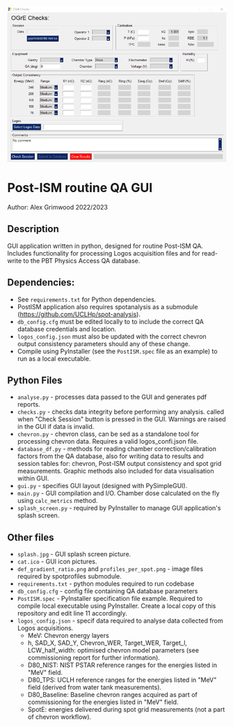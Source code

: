 ![Alt text](OGrE.png?raw=true "Title")

# Post-ISM routine QA GUI  
Author: Alex Grimwood 2022/2023

## Description
GUI application written in python, designed for routine Post-ISM QA. Includes functionality for processing Logos acquisition files and for read-write to the PBT Physics Access QA database.

## Dependencies:
* See `requirements.txt` for Python dependencies.  
* PostISM application also requires spotanalysis as a submodule (https://github.com/UCLHp/spot-analysis).  
* `db_config.cfg` must be edited locally to to include the correct QA database credentials and location.  
* `logos_config.json` must also be updated with the correct chevron output consistency parameters should any of these change.  
* Compile using PyInstaller (see the `PostISM.spec` file as an example) to run as a local executable.

## Python Files
* `analyse.py` - processes data passed to the GUI and generates pdf reports.
* `checks.py` - checks data integrity before performing any analysis. called when "Check Session" button is pressed in the GUI. Warnings are raised in the GUI if data is invalid.
* `chevron.py` - chevron class, can be sed as a standalone tool for processing chevron data. Requires a valid logos_confi.json file.
* `database_df.py` - methods for reading chamber correction/calibration factors from the QA database, also for writing data to results and session tables for: chevron, Post-ISM output consistency and spot grid measurements. Graphic methods also included for data visualisation within GUI.  
* `gui.py` - specifies GUI layout (designed with PySimpleGUI).
* `main.py` - GUI compilation and I/O. Chamber dose calculated on the fly using `calc_metrics` method.
* `splash_screen.py` - required by PyInstaller to manage GUI application's splash screen.

## Other files
* `splash.jpg` - GUI splash screen picture.
* `cat.ico` - GUI icon pictures.
* `def_gradient_ratio.png` and `profiles_per_spot.png` - image files required by spotprofiles submodule.
* `requirements.txt` - python modules required to run codebase
* `db_config.cfg` - config file containing QA database parameters
* `PostISM.spec` - PyInstaller specification file example. Required to compile local executable using PyInstaller. Create a local copy of this repository and edit line 11 accordingly.
* `logos_config.json` - specif data required to analyse data collected from Logos acquisitions.
  * MeV: Chevron energy layers
  * h, SAD_X, SAD_Y, Chevron_WER, Target_WER, Target_l, LCW_half_width: optimised chevron model parameters (see commissioning report for further information).
  * D80_NIST: NIST PSTAR reference ranges for the energies listed in "MeV" field.
  * D80_TPS: UCLH reference ranges for the energies listed in "MeV" field (derived from water tank measurements).
  * D80_Baseline: Baseline chevron ranges acquired as part of commissioning for the energies listed in "MeV" field.
  * SpotE: energies delivered during spot grid measurements (not a part of chevron workflow).

